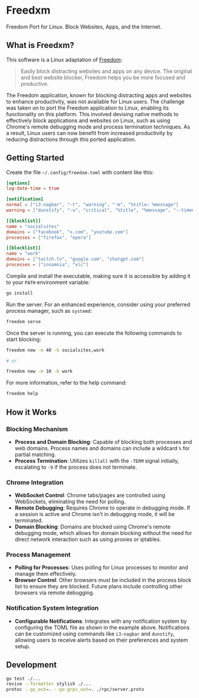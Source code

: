 # Freedxm

Freedom Port for Linux. Block Websites, Apps, and the Internet.

## What is Freedxm?

This software is a Linux adaptation of [Freedom](https://freedom.to/):

> Easily block distracting websites and apps on any device. The original and best website blocker, Freedom helps you be more focused and productive.

The Freedom application, known for blocking distracting apps and websites to enhance productivity, was not available for Linux users. The challenge was taken on to port the Freedom application to Linux, enabling its functionality on this platform. This involved devising native methods to effectively block applications and websites on Linux, such as using Chrome's remote debugging mode and process termination techniques. As a result, Linux users can now benefit from increased productivity by reducing distractions through this ported application.

## Getting Started

Create the file `~/.config/freedxm.toml` with content like this:

```toml
[options]
log-date-time = true

[notification]
normal = ["i3-nagbar", "-t", "warning", "-m", "%title: %message"]
warning = ["dunstify", "-u", "critical", "%title", "%message", "--timeout", "2000"]

[[blocklist]]
name = "socialsites"
domains = ["facebook", "x.com", "youtube.com"]
processes = ["firefox", "opera"]

[[blocklist]]
name = "work"
domains = ["twitch.tv", "google.com", "chatgpt.com"]
processes = ["insomnia", "vlc"]
```

Compile and install the executable, making sure it is accessible by adding it to your `PATH` environment variable:

```sh
go install
```

Run the server. For an enhanced experience, consider using your preferred process manager, such as `systemd`:

```sh
freedxm serve
```

Once the server is running, you can execute the following commands to start blocking:

```sh
freedxm new -m 40 -b socialsites,work

# or

freedxm new -m 10 -b work
```

For more information, refer to the help command:

```sh
freedxm help
```

## How it Works

### Blocking Mechanism

- **Process and Domain Blocking**: Capable of blocking both processes and web domains. Process names and domains can include a wildcard `%` for partial matching.
- **Process Termination**: Utilizes `killall` with the `-TERM` signal initially, escalating to `-9` if the process does not terminate.

### Chrome Integration

- **WebSocket Control**: Chrome tabs/pages are controlled using WebSockets, eliminating the need for polling.
- **Remote Debugging**: Requires Chrome to operate in debugging mode. If a session is active and Chrome isn't in debugging mode, it will be terminated.
- **Domain Blocking**: Domains are blocked using Chrome's remote debugging mode, which allows for domain blocking without the need for direct network interaction such as using proxies or iptables.

### Process Management

- **Polling for Processes**: Uses polling for Linux processes to monitor and manage them effectively.
- **Browser Control**: Other browsers must be included in the process block list to ensure they are blocked. Future plans include controlling other browsers via remote debugging.

### Notification System Integration

- **Configurable Notifications**: Integrates with any notification system by configuring the TOML file as shown in the example above. Notifications can be customized using commands like `i3-nagbar` and `dunstify`, allowing users to receive alerts based on their preferences and system setup.

## Development

```sh
go test ./...
revive --formatter stylish ./...
protoc --go_out=. --go-grpc_out=. ./rpc/server.proto
```

